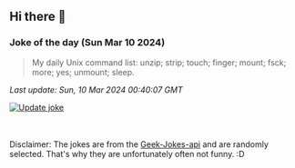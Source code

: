 ## Hi there 👋

### Joke of the day (Sun Mar 10 2024)
<!-- joke -->
>My daily Unix command list: unzip; strip; touch; finger; mount; fsck; more; yes; unmount; sleep.
<!-- /joke -->

*Last update: Sun, 10 Mar 2024 00:40:07 GMT*

[![Update joke](https://github.com/nclskfm/nclskfm/actions/workflows/joke.yml/badge.svg)](https://github.com/nclskfm/nclskfm/actions/workflows/joke.yml)

<br><br>
Disclaimer: The jokes are from the [Geek-Jokes-api](https://github.com/sameerkumar18/geek-joke-api) and are randomly selected. That's why they are unfortunately often not funny. :D
